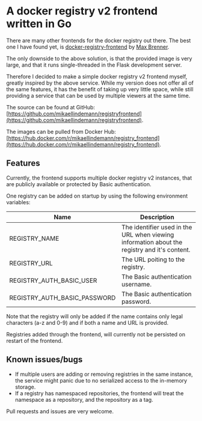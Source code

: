 # A docker registry v2 frontend written in Go

There are many other frontends for the docker registry out there. The best one I have found yet, is [docker-registry-frontend](https://github.com/brennerm/docker-registry-frontend) by [Max Brenner](https://github.com/brennerm).

The only downside to the above solution, is that the provided image is very large, and that it runs single-threaded in the Flask development server.

Therefore I decided to make a simple docker registry v2 frontend myself, greatly inspired by the above service.
While my version does not offer all of the same features, it has the benefit of taking up very little space, while still providing a service that can be used by multiple viewers at the same time.

The source can be found at GitHub: [https://github.com/mikaellindemann/registryfrontend](https://github.com/mikaellindemann/registryfrontend).

The images can be pulled from Docker Hub: [https://hub.docker.com/r/mikaellindemann/registry_frontend](https://hub.docker.com/r/mikaellindemann/registry_frontend).

## Features
Currently, the frontend supports multiple docker registry v2 instances, that are publicly available or protected by Basic authentication.

One registry can be added on startup by using the following environment variables:

| Name | Description |
| ---- | ----------- |
| REGISTRY_NAME | The identifier used in the URL when viewing information about the registry and it's content. |
| REGISTRY_URL  | The URL poiting to the registry. |
| REGISTRY_AUTH_BASIC_USER | The Basic authentication username. |
| REGISTRY_AUTH_BASIC_PASSWORD | The Basic authentication password. |

Note that the registry will only be added if the name contains only legal characters (a-z and 0-9) and if both a name and URL is provided.

Registries added through the frontend, will currently not be persisted on restart of the frontend.

## Known issues/bugs
* If multiple users are adding or removing registries in the same instance, the service might panic due to no serialized access to the in-memory storage.
* If a registry has namespaced repositories, the frontend will treat the namespace as a repository, and the repository as a tag.

Pull requests and issues are very welcome.
